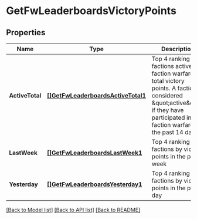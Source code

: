 # GetFwLeaderboardsVictoryPoints

## Properties
Name | Type | Description | Notes
------------ | ------------- | ------------- | -------------
**ActiveTotal** | [**[]GetFwLeaderboardsActiveTotal1**](get_fw_leaderboards_active_total_1.md) | Top 4 ranking of factions active in faction warfare by total victory points. A faction is considered \&quot;active\&quot; if they have participated in faction warfare in the past 14 days. | [default to null]
**LastWeek** | [**[]GetFwLeaderboardsLastWeek1**](get_fw_leaderboards_last_week_1.md) | Top 4 ranking of factions by victory points in the past week | [default to null]
**Yesterday** | [**[]GetFwLeaderboardsYesterday1**](get_fw_leaderboards_yesterday_1.md) | Top 4 ranking of factions by victory points in the past day | [default to null]

[[Back to Model list]](../README.md#documentation-for-models) [[Back to API list]](../README.md#documentation-for-api-endpoints) [[Back to README]](../README.md)


